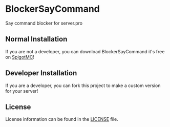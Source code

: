 # BlockerSayCommand

Say command blocker for server.pro

## Normal Installation

If you are not a developer, you can download BlockerSayCommand it's free on [SpigotMC](https://www.spigotmc.org/resources/76435/)!  

## Developer Installation

If you are a developer, you can fork this project to make a custom version for your server!

## License
License information can be found in the [LICENSE](LICENSE) file.
